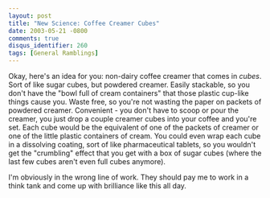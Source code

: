 ```yaml
---
layout: post
title: "New Science: Coffee Creamer Cubes"
date: 2003-05-21 -0800
comments: true
disqus_identifier: 260
tags: [General Ramblings]
---
```

Okay, here's an idea for you: non-dairy coffee creamer that comes in
*cubes*. Sort of like sugar cubes, but powdered creamer. Easily
stackable, so you don't have the "bowl full of cream containers" that
those plastic cup-like things cause you. Waste free, so you're not
wasting the paper on packets of powdered creamer. Convenient - you don't
have to scoop or pour the creamer, you just drop a couple creamer cubes
into your coffee and you're set. Each cube would be the equivalent of
one of the packets of creamer or one of the little plastic containers of
cream. You could even wrap each cube in a dissolving coating, sort of
like pharmaceutical tablets, so you wouldn't get the "crumbling" effect
that you get with a box of sugar cubes (where the last few cubes aren't
even full cubes anymore).
 
 I'm obviously in the wrong line of work. They should pay me to work in
a think tank and come up with brilliance like this all day.
